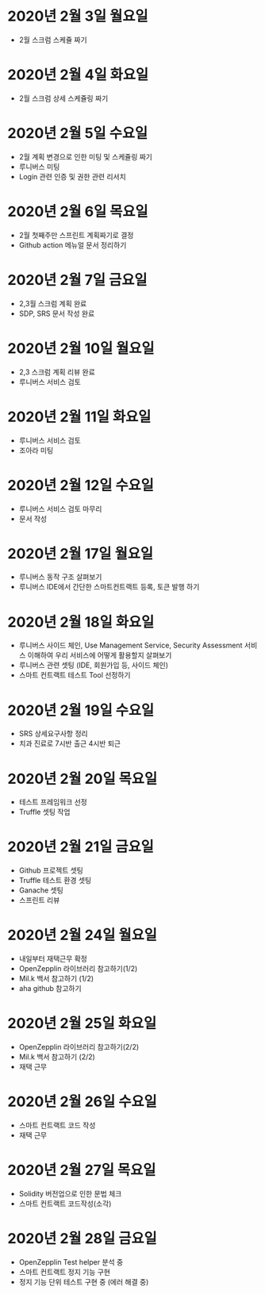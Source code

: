 
# 2020년 2월 3일 월요일

- 2월 스크럼 스케쥴 짜기

# 2020년 2월 4일 화요일

- 2월 스크럼 상세 스케쥴링 짜기

# 2020년 2월 5일 수요일

- 2월 계획 변경으로 인한 미팅 및 스케쥴링 짜기
- 루니버스 미팅
- Login 관련 인증 및 권한 관련 리서치

# 2020년 2월 6일 목요일

- 2월 첫째주만 스프린트 계획짜기로 결정
- Github action 메뉴얼 문서 정리하기

# 2020년 2월 7일 금요일

- 2,3월 스크럼 계획 완료
- SDP, SRS 문서 작성 완료

# 2020년 2월 10일 월요일

- 2,3 스크럼 계획 리뷰 완료
- 루니버스 서비스 검토

# 2020년 2월 11일 화요일

- 루니버스 서비스 검토
- 조아라 미팅

# 2020년 2월 12일 수요일

- 루니버스 서비스 검토 마무리
- 문서 작성

# 2020년 2월 17일 월요일 

- 루니버스 동작 구조 살펴보기 
- 루니버스 IDE에서 간단한 스마트컨트랙트 등록, 토큰 발행 하기

# 2020년 2월 18일 화요일 

- 루니버스 사이드 체인, Use Management Service, Security Assessment  서비스 이해하여 우리 서비스에 어떻게 활용할지 살펴보기
- 루니버스 관련 셋팅 (IDE, 회원가입 등, 사이드 체인)
- 스마트 컨트랙트 테스트 Tool 선정하기

# 2020년 2월 19일 수요일

- SRS 상세요구사항 정리
- 치과 진료로 7시반 출근 4시반 퇴근

# 2020년 2월 20일 목요일

- 테스트 프레임워크 선정
- Truffle 셋팅 작업

# 2020년 2월 21일 금요일

- Github 프로젝트 셋팅
- Truffle 테스트 환경 셋팅
- Ganache 셋팅
- 스프린트 리뷰

# 2020년 2월 24일 월요일

- 내일부터 재택근무 확정
- OpenZepplin 라이브러리 참고하기(1/2)
- Mil.k 백서 참고하기 (1/2)
- aha github 참고하기

# 2020년 2월 25일 화요일

- OpenZepplin 라이브러리 참고하기(2/2)
- Mil.k 백서 참고하기 (2/2)
- 재택 근무

# 2020년 2월 26일 수요일

- 스마트 컨트랙트 코드 작성
- 재택 근무

# 2020년 2월 27일 목요일

- Solidity 버전업으로 인한 문법 체크
- 스마트 컨트랙트 코드작성(소각)

# 2020년 2월 28일 금요일 

- OpenZepplin Test helper 분석 중
- 스마트 컨트랙트 정지 기능 구현 
- 정지 기능 단위 테스트 구현 중 (에러 해결 중)